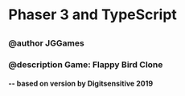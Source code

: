 # Phaser 3 and TypeScript

##
 ### @author       JGGames
 ### @description  Game: Flappy Bird Clone 
 ####  -- based on version by Digitsensitive 2019
